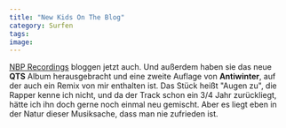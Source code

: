 ```yaml
---
title: "New Kids On The Blog"
category: Surfen
tags: 
image: 
---
```


[NBP Recordings](http://www.nbp-recordings.de/) bloggen jetzt auch. Und außerdem haben sie das neue **QTS** Album herausgebracht und eine zweite Auflage von **Antiwinter**, auf der auch ein Remix von mir enthalten ist. Das Stück heißt "Augen zu", die Rapper kenne ich nicht, und da der Track schon ein 3/4 Jahr zurückliegt, hätte ich ihn doch gerne noch einmal neu gemischt. Aber es liegt eben in der Natur dieser Musiksache, dass man nie zufrieden ist.
